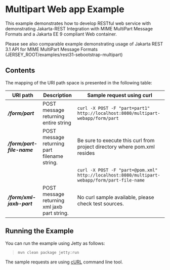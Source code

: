 [//]: # " Copyright (c) 2015, 2023 Oracle and/or its affiliates. All rights reserved. "
[//]: # " "
[//]: # " This program and the accompanying materials are made available under the "
[//]: # " terms of the Eclipse Distribution License v. 1.0, which is available at "
[//]: # " http://www.eclipse.org/org/documents/edl-v10.php. "
[//]: # " "
[//]: # " SPDX-License-Identifier: BSD-3-Clause "

Multipart Web app Example
=========================

This example demonstrates how to develop RESTful web service with
demonstrating Jakarta-REST Integration with MIME MultiPart Message Formats and
a Jakarta EE 9 compliant Web container.

Please see also comparable example demonstrating usage of Jakarta REST 3.1 API for
MIME MultiPart Message Formats (JERSEY_ROOT/examples/rest31-sebootstrap-multipart)

Contents
--------

The mapping of the URI path space is presented in the following table:

 URI path                   | Description                                  | Sample request using curl
----------------------------|----------------------------------------------| -----------------------------------------------------------------------------------------------
 **_/form/part_**           | POST message returning entire string         | `curl -X POST -F "part=part1"  http://localhost:8080/multipart-webapp/form/part`
 **_/form/part-file-name_** | POST message returning part filename string. | Be sure to execute this curl from project directory where pom.xml resides
|                           |                                              | `curl -X POST -F "part=@pom.xml"  http://localhost:8080/multipart-webapp/form/part-file-name`
 **_/form/xml-jaxb-part_**  | POST message returning xml jaxb part string. | No curl sample available, please check test sources.

Running the Example
-------------------

You can run the example using Jetty as follows:

> `mvn clean package jetty:run`

The sample requests are using [cURL](http://curl.haxx.se/) command line tool.